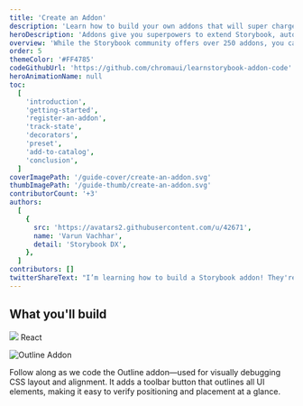 ```yaml
---
title: 'Create an Addon'
description: 'Learn how to build your own addons that will super charge your development'
heroDescription: 'Addons give you superpowers to extend Storybook, automate workflows, and integrate with your favorite tools. This guide shows you how to create an addon.'
overview: 'While the Storybook community offers over 250 addons, you can also build one tailored to your specific needs. This guide introduces you to the Addon Kit and APIs, along the way you will build an addon from scratch.'
order: 5
themeColor: '#FF4785'
codeGithubUrl: 'https://github.com/chromaui/learnstorybook-addon-code'
heroAnimationName: null
toc:
  [
    'introduction',
    'getting-started',
    'register-an-addon',
    'track-state',
    'decorators',
    'preset',
    'add-to-catalog',
    'conclusion',
  ]
coverImagePath: '/guide-cover/create-an-addon.svg'
thumbImagePath: '/guide-thumb/create-an-addon.svg'
contributorCount: '+3'
authors:
  [
    {
      src: 'https://avatars2.githubusercontent.com/u/42671',
      name: 'Varun Vachhar',
      detail: 'Storybook DX',
    },
  ]
contributors: []
twitterShareText: "I’m learning how to build a Storybook addon! They're great for customizing Storybook to fit your UI development workflow."
---
```


<h2>What you'll build</h2>

<div class="badge-box">
  <div class="badge">
    <img src="/frameworks/logo-react.svg"> React
  </div>
</div>

![Outline Addon](/images/outline-addon-hero.gif)

Follow along as we code the Outline addon—used for visually debugging CSS layout and alignment. It adds a toolbar button that outlines all UI elements, making it easy to verify positioning and placement at a glance.
